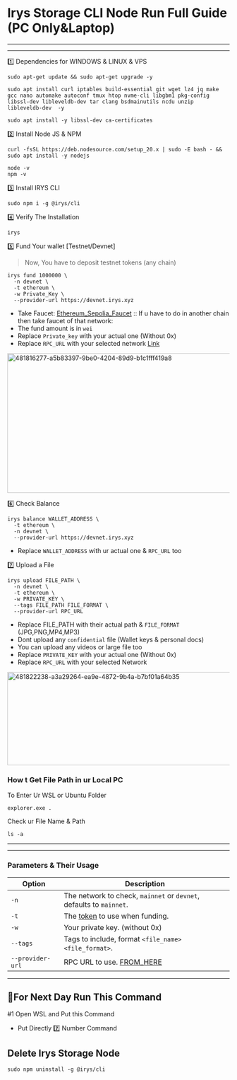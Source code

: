 # Irys Storage CLI Node Run Full Guide (PC Only&Laptop)

---

----

1️⃣ Dependencies for WINDOWS & LINUX & VPS
```
sudo apt-get update && sudo apt-get upgrade -y
```
```
sudo apt install curl iptables build-essential git wget lz4 jq make gcc nano automake autoconf tmux htop nvme-cli libgbm1 pkg-config libssl-dev libleveldb-dev tar clang bsdmainutils ncdu unzip libleveldb-dev  -y
```
```
sudo apt install -y libssl-dev ca-certificates
```

2️⃣ Install Node JS & NPM
```
curl -fsSL https://deb.nodesource.com/setup_20.x | sudo -E bash - && sudo apt install -y nodejs
```
```
node -v
npm -v
```

3️⃣ Install IRYS CLI
```
sudo npm i -g @irys/cli
```

4️⃣ Verify The Installation
```
irys
```

5️⃣ Fund Your wallet [Testnet/Devnet]

>Now, You have to deposit testnet tokens (any chain) 

```
irys fund 1000000 \
  -n devnet \
  -t ethereum \
  -w Private_Key \
  --provider-url https://devnet.irys.xyz
```

* Take Faucet: [Ethereum_Sepolia_Faucet](https://sepolia-faucet.pk910.de/) :: If u have to do in another chain then take faucet of that network:
* The fund amount is in `wei`
* Replace `Private_key` with your actual one (Without 0x)
* Replace `RPC_URL` with your selected network [Link](https://sepolia.drpc.org)

<img width="1493" height="316" alt="481816277-a5b83397-9be0-4204-89d9-b1c1fff419a8" src="https://github.com/user-attachments/assets/023bacd8-466b-46b5-be7f-b39b471fce12" />


6️⃣ Check Balance 

```
irys balance WALLET_ADDRESS \
  -t ethereum \
  -n devnet \
  --provider-url https://devnet.irys.xyz
```

* Replace `WALLET_ADDRESS` with ur actual one & `RPC_URL` too

7️⃣ Upload a File

```
irys upload FILE_PATH \
  -n devnet \
  -t ethereum \
  -w PRIVATE_KEY \
  --tags FILE_PATH FILE_FORMAT \
  --provider-url RPC_URL
```

* Replace FILE_PATH with their actual path & `FILE_FORMAT` (JPG,PNG,MP4,MP3)
* Dont upload any `confidential` file (Wallet keys & personal docs)
* You can upload any videos or large file too
* Replace `PRIVATE_KEY` with your actual one (Without 0x)
* Replace `RPC_URL` with your selected Network

<img width="1038" height="211" alt="481822238-a3a29264-ea9e-4872-9b4a-b7bf01a64b35" src="https://github.com/user-attachments/assets/f94c6784-8e0b-429e-82f0-ded7a1a7015b" />


### How t Get File Path in ur Local PC

To Enter Ur WSL or Ubuntu Folder
```
explorer.exe .
```
Check ur File Name & Path
```
ls -a
```


---
---

### Parameters & Their Usage

| Option         | Description                                                                              |           
|----------------|------------------------------------------------------------------------------------------|
| `-n`           | The network to check, `mainnet` or `devnet`, defaults to `mainnet`.                      |
| `-t`           | The [token](https://docs.irys.xyz/build/d/features/supported-tokens) to use when funding.|
| `-w`           | Your private key. (without 0x)                                                           |
| `--tags`       | Tags to include, format `<file_name> <file_format>`.                                     |
| `--provider-url` | RPC URL to use.   [FROM_HERE](https://chainlist.org/)                                  |

---

## 🔶For Next Day Run This Command

#1 Open WSL and Put this Command 

- Put Directly 7️⃣ Number Command

## Delete Irys Storage Node
```
sudo npm uninstall -g @irys/cli
```
